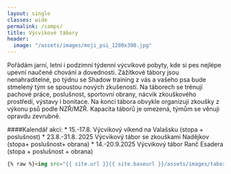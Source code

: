```yaml
---
layout: single
classes: wide
permalink: /camps/
title: Výcvikové tábory
header:
  image: "/assets/images/moji_psi_1280x300.jpg"
---
```


Pořádám jarní, letní i podzimní týdenní výcvikové pobyty, kde si pes nejlépe upevní naučené chování a dovednosti. Zážitkové tábory jsou nenahraditelné, po týdnu se Shadow training z vás a vašeho psa bude stmelený tým se spoustou nových zkušeností. Na táborech se trénují pachové práce, poslušnost, sportovní obrany, nácvik zkouškového prostředí, výstavy i bonitace. Na konci tábora obvykle organizuji zkoušky z výkonu psů podle NZŘ/MZŘ. Kapacita táborů je omezená, týmům se věnuji opravdu zevrubně.

####Kalendář akcí:
    * 15.-17.8. Výcvikový víkend na Valašsku (stopa + poslušnost)
    * 23.8.-31.8. 2025 Výcvikový tábor se zkouškami Nadějkov (stopa+ poslušnost+ obrana)
    * 14.-20.9.2025 Výcvikový tábor Ranč Esadera (stopa + poslušnost + obrana)



```html
{% raw %}<img src="{{ site.url }}{{ site.baseurl }}/assets/images/tabor.jpg" alt="plakat k vycvikovemu taboru">{% endraw %}
```